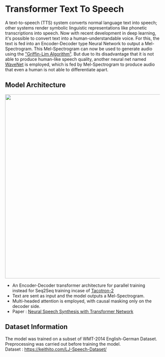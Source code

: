 # Transformer Text To Speech

A text-to-speech (TTS) system converts normal language text into speech; other systems render symbolic linguistic representations like phonetic transcriptions into speech. Now with recent development in deep learning, it's possible to convert text into a human-understandable voice. For this, the text is fed into an Encoder-Decoder type Neural Network to output a Mel-Spectrogram. This Mel-Spectrogram can now be used to generate audio using the ["Griffin-Lim Algorithm"](https://paperswithcode.com/method/griffin-lim-algorithm). But due to its disadvantage that it is not able to produce human-like speech quality, another neural net named [WaveNet](https://deepmind.com/blog/article/wavenet-generative-model-raw-audio) is employed, which is fed by Mel-Spectrogram to produce audio that even a human is not able to differentiate apart.

## Model Architecture

<p align="center">
  <img src="https://github.com/ShivamRajSharma/Transformer-Text-To-Speech/blob/main/Transformer_tts_model/model.png" height="600"/>
</p>

* An Encoder-Decoder transformer architecture for parallel training instead for Seq2Seq training incase of [Tacotron-2](https://github.com/NVIDIA/tacotron2)
* Text are sent as input and the model outputs a Mel-Spectrogram.
* Multi-headed attention is employed, with causal masking only on the decoder side.
* Paper : [Neural Speech Synthesis with Transformer Network](https://arxiv.org/abs/1809.08895)


## Dataset Information
The model was trained on a subset of WMT-2014 English-German Dataset. Preprocessing was carried out before training the model.</br>
Dataset : https://keithito.com/LJ-Speech-Dataset/
